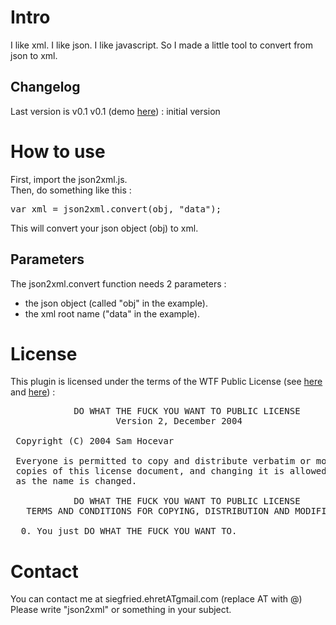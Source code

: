 # Intro
I like xml. I like json. I like javascript.
So I made a little tool to convert from json to xml.

## Changelog
Last version is v0.1
v0.1 (demo [here](http://dev.federalbureauofinhumanity.org/json2xml/v0.1/)) : initial version

# How to use
First, import the json2xml.js.  
Then, do something like this : 
<pre>var xml = json2xml.convert(obj, "data");</pre>
This will convert your json object (obj) to xml.

## Parameters

The json2xml.convert function needs 2 parameters :
* the json object (called "obj" in the example).
* the xml root name ("data" in the example).

# License
This plugin is licensed under the terms of the WTF Public License (see [here](http://en.wikipedia.org/wiki/WTFPL) and [here](http://sam.zoy.org/wtfpl/)) :
<pre>
            DO WHAT THE FUCK YOU WANT TO PUBLIC LICENSE 
                    Version 2, December 2004 

 Copyright (C) 2004 Sam Hocevar <sam@hocevar.net> 

 Everyone is permitted to copy and distribute verbatim or modified 
 copies of this license document, and changing it is allowed as long 
 as the name is changed. 

            DO WHAT THE FUCK YOU WANT TO PUBLIC LICENSE 
   TERMS AND CONDITIONS FOR COPYING, DISTRIBUTION AND MODIFICATION 

  0. You just DO WHAT THE FUCK YOU WANT TO. 
</pre>

# Contact
You can contact me at siegfried.ehretATgmail.com
(replace AT with @)
Please write "json2xml" or something in your subject.